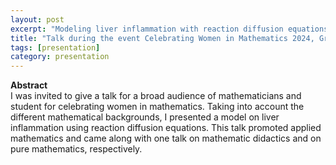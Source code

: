 ```yaml
---
layout: post
excerpt: "Modeling liver inflammation with reaction diffusion equations" 
title: "Talk during the event Celebrating Women in Mathematics 2024, Graz. "
tags: [presentation]
category: presentation
---
```


<b>Abstract</b><br>
I was invited to give a talk for a broad audience of mathematicians and student for celebrating women in mathematics. Taking into account the different mathematical backgrounds, I presented a model on liver inflammation using reaction diffusion equations. This talk promoted applied mathematics and came along with one talk on mathematic didactics and on pure mathematics, respectively. 


